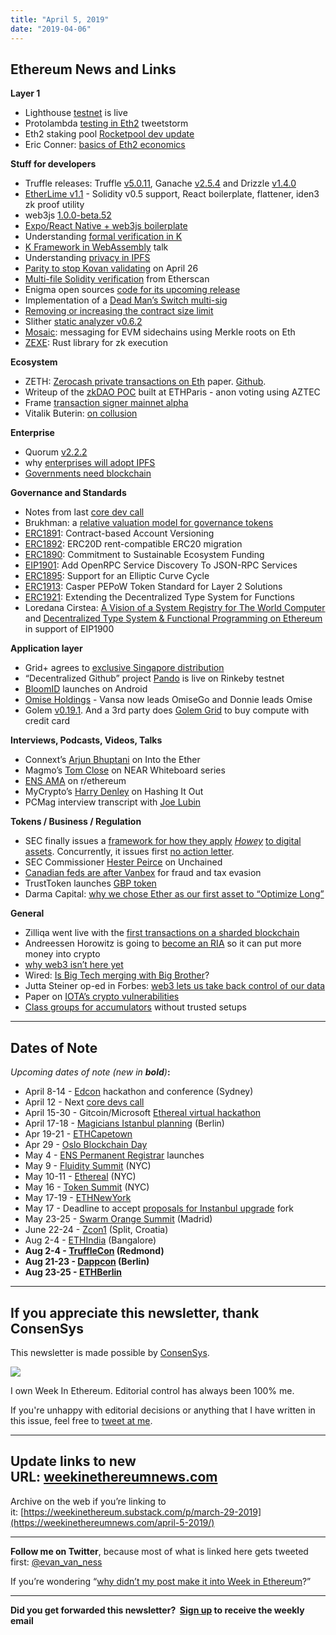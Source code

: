 ```yaml
---
title: "April 5, 2019"
date: "2019-04-06"
---
```


## **Ethereum News and Links**

**Layer 1**

- Lighthouse [testnet](https://lighthouse.sigmaprime.io/update-09.html) is live
- Protolambda [testing in Eth2](https://twitter.com/protolambda/status/1113459974355660806) tweetstorm
- Eth2 staking pool [Rocketpool dev update](https://medium.com/rocket-pool/development-update-4th-apr-2019-f585f8c15dd0)
- Eric Conner: [basics of Eth2 economics](https://medium.com/ethhub/the-basics-of-ethereum-2-0-economics-3bd2ffc7fd0e)

**Stuff for developers**

- Truffle releases: Truffle [v5.0.11](https://github.com/trufflesuite/truffle/releases/tag/v5.0.11), Ganache [v2.5.4](https://github.com/trufflesuite/ganache-core/releases/tag/v2.5.4) and Drizzle [v1.4.0](https://github.com/trufflesuite/drizzle/releases/tag/1.4.0)
- [EtherLime v1.1](https://medium.com/limechain/etherlime-spring-updates-7f924f1a605e) - Solidity v0.5 support, React boilerplate, flattener, iden3 zk proof utility
- web3js [1.0.0-beta.52](https://github.com/ethereum/web3.js/releases/tag/v1.0.0-beta.52)
- [Expo/React Native + web3js boilerplate](https://github.com/abcoathup/expo-web3)
- Understanding [formal verification in K](https://medium.com/ethworks/formal-verification-for-n00bs-part-4-understanding-k-language-6069c20cfd47)
- [K Framework in WebAssembly](https://www.youtube.com/watch?v=V6tOYuneMqo) talk
- Understanding [privacy in IPFS](https://medium.com/pinata/ipfs-privacy-711f4b72b2ea?sk=de4e4a95b19260bda95fe695e63099cd)
- [Parity to stop Kovan validating](https://www.parity.io/announcing-the-end-of-parity-support-for-kovan/) on April 26
- [Multi-file Solidity verification](https://etherscan.io/verifycontract3) from Etherscan
- Enigma open sources [code for its upcoming release](https://forum.enigma.co/t/discovery-components-open-sourced/721)
- Implementation of a [Dead Man’s Switch multi-sig](https://www.reddit.com/r/ethereum/comments/b9mfyi/new_wallet_that_transfers_your_funds_in_case_you/)
- [Removing or increasing the contract size limit](https://ethereum-magicians.org/t/removing-or-increasing-the-contract-size-limit/3045/16)
- Slither [static analyzer v0.6.2](https://github.com/crytic/slither/releases/tag/0.6.2)
- [Mosaic](https://github.com/openst/mosaic-contracts): messaging for EVM sidechains using Merkle roots on Eth
- [ZEXE](https://github.com/scipr-lab/zexe): Rust library for zk execution

**Ecosystem**

- ZETH: [Zerocash private transactions on Eth](https://arxiv.org/abs/1904.00905) paper. [Github](https://github.com/clearmatics/zeth).
- Writeup of the [zkDAO POC](https://liamz.co/blog/building-the-first-ever-zkdao-at-ethparis/) built at ETHParis - anon voting using AZTEC
- Frame [transaction signer mainnet alpha](https://medium.com/@framehq/frame-mainnet-alpha-update-f0e4a9b89e1e)
- Vitalik Buterin: [on collusion](https://vitalik.ca/general/2019/04/03/collusion.html)

**Enterprise**

- Quorum [v2.2.2](https://github.com/jpmorganchase/quorum/releases/tag/2.2.2)
- why [enterprises will adopt IPFS](https://medium.com/pinata/enterprise-ipfs-6afcf76b28a0)
- [Governments need blockchain](https://media.consensys.net/building-blockchain-for-government-why-governments-need-blockchain-9691d1e21e3d)

**Governance and Standards**

- Notes from last [core dev call](https://github.com/ethereum/pm/blob/master/All%20Core%20Devs%20Meetings/Meeting%2058.md)
- Brukhman: a [relative valuation model for governance tokens](https://github.com/coinfund/governance-model)
- [ERC1891](https://github.com/ethereum/EIPs/pull/1891/files): Contract-based Account Versioning
- [ERC1892](https://github.com/ethereum/EIPs/issues/1892): ERC20D rent-compatible ERC20 migration
- [ERC1890](https://github.com/ethereum/EIPs/pull/1890/files): Commitment to Sustainable Ecosystem Funding
- [EIP1901](https://github.com/ethereum/EIPs/pull/1901/files): Add OpenRPC Service Discovery To JSON-RPC Services
- [ERC1895](https://github.com/ethereum/EIPs/pull/1895/files): Support for an Elliptic Curve Cycle
- [ERC1913](https://github.com/ethereum/EIPs/issues/1913): Casper PEPoW Token Standard for Layer 2 Solutions
- [ERC1921](https://github.com/ethereum/EIPs/issues/1921): Extending the Decentralized Type System for Functions
- Loredana Cirstea: [A Vision of a System Registry for The World Computer](https://medium.com/@loredana.cirstea/a-vision-of-a-system-registry-for-the-world-computer-be1dc2da7cae) and [Decentralized Type System & Functional Programming on Ethereum](https://medium.com/@loredana.cirstea/dtype-decentralized-type-system-functional-programming-on-ethereum-4f7666377c9f) in support of EIP1900

**Application layer**

- Grid+ agrees to [exclusive Singapore distribution](https://blog.gridplus.io/gridplus-explores-international-expansion-8f97ec84b014)
- “Decentralized Github” project [Pando](https://forum.aragon.org/t/pando-live-on-rinkeby/712) is live on Rinkeby testnet
- [BloomID](https://bloom.co/blog/introducing-bloom-for-android) launches on Android
- [Omise Holdings](https://medium.com/@jun_omise/omise-holdings-update-key-leadership-changes-and-the-way-forward-6bdc5170566a) - Vansa now leads OmiseGo and Donnie leads Omise
- Golem [v0.19.1](https://blog.golemproject.net/brass-golem-beta-0-19-1/). And a 3rd party does [Golem Grid](https://golemgrid.com/) to buy compute with credit card

**Interviews, Podcasts, Videos, Talks** 

- Connext’s [Arjun Bhuptani](https://podcast.ethhub.io/connext-building-ethereum-payment-solutions-with-arjun-bhuptani) on Into the Ether
- Magmo’s [Tom Close](https://www.youtube.com/watch?v=NLYKh8L5NMM) on NEAR Whiteboard series
- [ENS AMA](https://www.reddit.com/r/ethereum/comments/b9vd11/were_the_ethereum_name_service_ens_team_and_ens/) on r/ethereum
- MyCrypto’s [Harry Denley](https://thebitcoinpodcast.com/hashing-it-out-41/) on Hashing It Out
- PCMag interview transcript with [Joe Lubin](https://www.pcmag.com/article/367450/after-the-blockchain-bust-ethereum-co-founder-still-bullish)

**Tokens / Business / Regulation**

- SEC finally issues a [framework for how they apply](https://www.sec.gov/files/dlt-framework.pdf) _[Howey](https://www.sec.gov/files/dlt-framework.pdf)_ [to digital assets](https://www.sec.gov/files/dlt-framework.pdf). Concurrently, it issues first [no action letter](https://www.sec.gov/divisions/corpfin/cf-noaction/2019/turnkey-jet-040219-2a1.htm).
- SEC Commissioner [Hester Peirce](https://unchainedpodcast.com/sec-commissioner-hester-peirce-come-talk-to-the-sec/) on Unchained
- [Canadian feds are after Vanbex](http://www.antimoneylaunderinglaw.com/2019/03/in-civil-forfeiture-claim-vancouver-ico-firm-vanbex-accused-of-defrauding-investors-of-30000000-over-etherparty-and-fuel-ico.html) for fraud and tax evasion
- TrustToken launches [GBP token](https://blog.trusttoken.com/truegbp-6e155d9788d7)
- Darma Capital: [why we chose Ether as our first asset to “Optimize Long”](https://medium.com/@DARMAcapital/understanding-darma-capitals-investment-thesis-and-why-we-chose-ether-as-our-first-asset-to-352da8fc28b7)

**General**

- Zilliqa went live with the [first transactions on a sharded blockchain](https://blog.zilliqa.com/zilliqa-project-update-31-end-of-bootstrap-phase-8d63c0716607)
- Andreessen Horowitz is going to [become an RIA](https://www.forbes.com/sites/alexkonrad/2019/04/02/andreessen-horowitz-is-blowing-up-the-venture-capital-model-again/amp/?__twitter_impression=true) so it can put more money into crypto
- [why web3 isn’t here yet](https://recordofideas.com/2019/03/31/Why-Web-3.0-Isn't-Here-Yet/)
- Wired: [Is Big Tech merging with Big Brother](https://www.wired.com/story/is-big-tech-merging-with-big-brother-kinda-looks-like-it)?
- Jutta Steiner op-ed in Forbes: [web3 lets us take back control of our data](https://www.forbes.com/sites/juttasteiner/2019/04/03/fighting-the-citadels-that-own-our-data-how-web3-empowers-us-to-take-back-control/#23206f624af8)
- Paper on [IOTA’s crypto vulnerabilities](https://static1.squarespace.com/static/59aae5e9a803bb10bedeb03e/t/5ca0ff3afa0d6013e099cf32/1554054971015/main.pdf)
- [Class groups for accumulators](https://www.michaelstraka.com/posts/classgroups/) without trusted setups

* * *

## **Dates of Note**

_Upcoming dates of note (new in **bold**)_**:**

- April 8-14 - [Edcon](https://www.edcon.io/) hackathon and conference (Sydney)
- April 12 - Next [core devs call](https://github.com/ethereum/pm/issues/93)
- April 15-30 - Gitcoin/Microsoft [Ethereal virtual hackathon](https://medium.com/gitcoin/the-ethereal-hackathon-4f5dc2eb56d6)
- April 17-18 - [Magicians Istanbul planning](https://ethereum-magicians.org/t/istanbul-eth1x-roadmap-planning-meeting-april-17th-18th-in-berlin/2899) (Berlin)
- Apr 19-21 - [ETHCapetown](http://ethcapetown.com/)
- Apr 29 - [Oslo Blockchain Day](https://osloblockchainday.no/)
- May 4 - [ENS Permanent Registrar](https://medium.com/the-ethereum-name-service/dns-permanent-registrar-and-hackathons-ens-development-summary-03-2019-401a30e6316d) launches
- May 9 - [Fluidity Summit](https://www.fluiditysummit.com/) (NYC)
- May 10-11 - [Ethereal](https://etherealsummit.com/?ref=weekinethereum) (NYC)
- May 16 - [Token Summit](http://tokensummit.com/) (NYC)
- May 17-19 - [ETHNewYork](http://ethnewyork.com/)
- May 17 - Deadline to accept [proposals for Instanbul upgrade](https://en.ethereum.wiki/roadmap/istanbul) fork
- May 23-25 - [Swarm Orange Summit](https://www.eventbrite.com/e/swarm-orange-summit-madrid-2019-tickets-57378034245) (Madrid)
- June 22-24 - [Zcon1](https://www.zfnd.org/zcon/) (Split, Croatia)
- Aug 2-4 - [ETHIndia](https://ethindia.co/) (Bangalore)
- **Aug 2-4 - [TruffleCon](https://www.truffleframework.com/trufflecon2019) (Redmond)**
- **Aug 21-23 - [Dappcon](https://dappcon.io/) (Berlin)**
- **Aug 23-25 - [ETHBerlin](https://ethberlinzwei.com/)**

* * *

## **If you appreciate this newsletter, thank ConsenSys**

This newsletter is made possible by [ConsenSys](https://consensys.net/).  

[![](https://d3b3sm9t19x0yd.cloudfront.net/image/fetch/w_1100,c_limit,q_auto:good,f_auto/https%3A%2F%2Fbucketeer-e05bbc84-baa3-437e-9518-adb32be77984.s3.amazonaws.com%2Fpublic%2Fimages%2F88b0273f-b85b-40c3-b3a2-d2c6a37a0603_240x240)](https://d3b3sm9t19x0yd.cloudfront.net/image/fetch/w_1100,c_limit,q_auto:good,f_auto/https%3A%2F%2Fbucketeer-e05bbc84-baa3-437e-9518-adb32be77984.s3.amazonaws.com%2Fpublic%2Fimages%2F88b0273f-b85b-40c3-b3a2-d2c6a37a0603_240x240)

  
I own Week In Ethereum. Editorial control has always been 100% me. 

If you're unhappy with editorial decisions or anything that I have written in this issue, feel free to [tweet at me](https://twitter.com/evan_van_ness).

* * *

## **Update links to new URL: [weekinethereumnews.com](https://weekinethereumnews.com/)** 

Archive on the web if you’re linking to it: [https://weekinethereum.substack.com/p/march-29-2019](https://weekinethereumnews.com/april-5-2019/)

* * *

**Follow me on Twitter**, because most of what is linked here gets tweeted first: [@evan\_van\_ness](https://twitter.com/evan_van_ness)

If you’re wondering “[why didn’t my post make it into Week in Ethereum](https://www.evanvanness.com/post/179914035841/why-didnt-my-post-make-the-newsletter)?”

* * *

**Did you get forwarded this newsletter?  [Sign up](https://weekinethereum.substack.com/subscribe#about) to receive the weekly email**
